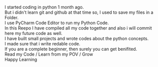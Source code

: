 I started coding in python 1 month ago.
<br>
But i didn't learn git and github at that time so, I used to save my files in a Folder.
<br>
I use PyCharm Code Editor to run my Python Code.
<br>
In this Reepo I have compiled all my code together and also i will commit here my future code as well.
<br>
I have built small projects and wrote codes about the python concepts.
<br> 
I made sure that i write redable code.
<br>
If you are a complete beginner, then surely you can get benifited.
<br>
Read my Code / Learn from my POV / Grow
<br>
Happy Learning
